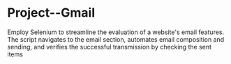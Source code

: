 # Project--Gmail
Employ Selenium to streamline the evaluation of a website's email features. The script navigates to the email section, automates email composition and sending, and verifies the successful transmission by checking the sent items
